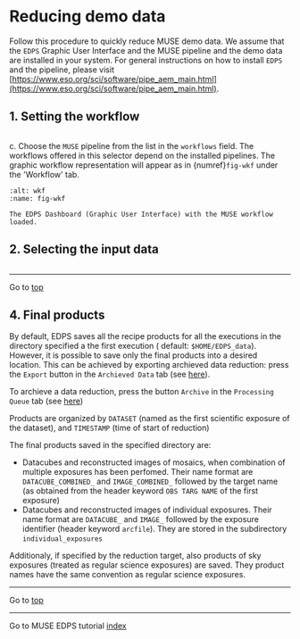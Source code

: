 <a name="top"></a>

# Reducing demo data

Follow this procedure to quickly reduce MUSE demo data. We assume that the `EDPS` Graphic User Interface and the MUSE
pipeline and the demo data are installed in your system. For general instructions on how to install `EDPS` and the
pipeline, please
visit [https://www.eso.org/sci/software/pipe_aem_main.html](https://www.eso.org/sci/software/pipe_aem_main.html).

## 1. Setting the workflow

```{include} ../common/reducing_demo_1.md
```

c. Choose the `MUSE` pipeline from the list in the `workflows` field. The workflows offered in this selector depend on
the installed pipelines.
The graphic workflow representation will appear as in
{numref}`fig-wkf` under the 'Workflow' tab.

```{figure} figures/select_muse_workflow.jpg
:alt: wkf
:name: fig-wkf

The EDPS Dashboard (Graphic User Interface) with the MUSE workflow loaded.	
```

## 2. Selecting the input data

```{include} ../common/reducing_demo_2.md
```

---
Go to [top](#top)

## 4. Final products

By default, EDPS saves all the recipe products for all the executions in the directory specified a the first execution (
default: `$HOME/EDPS_data`).
However, it is possible to save only the final products into a desired location. This can be achieved by exporting
archieved data reduction: press the `Export` button in the `Archieved Data` tab
(see [here](../edpsgui/gui.md#archived_data)).

To archieve a data reduction, press
the button `Archive` in the `Processing Queue` tab (see [here](../edpsgui/gui.md#processing_queue))

Products are organized by `DATASET` (named as the first scientific exposure of the dataset), and `TIMESTAMP` (time of
start of reduction)

The final products saved in the specified directory are:

- Datacubes and reconstructed images of mosaics, when combination of multiple exposures has been perfomed. Their name
  format are
  `DATACUBE_COMBINED_` and `IMAGE_COMBINED_` followed by the target name (as obtained from the header
  keyword `OBS TARG NAME` of the first exposure)
- Datacubes and reconstructed images of individual exposures. Their name format are
  `DATACUBE_` and `IMAGE_` followed by the exposure identifier (header keyword `arcfile`).
  They are stored in the subdirectory `individual_exposures`

Additionaly, if specified by the reduction target, also products
of sky exposures (treated as regular science exposures) are saved. They product names have the same convention as
regular science exposures.

---
Go to [top](#top)

---
Go to MUSE EDPS tutorial [index](../muse/index)
